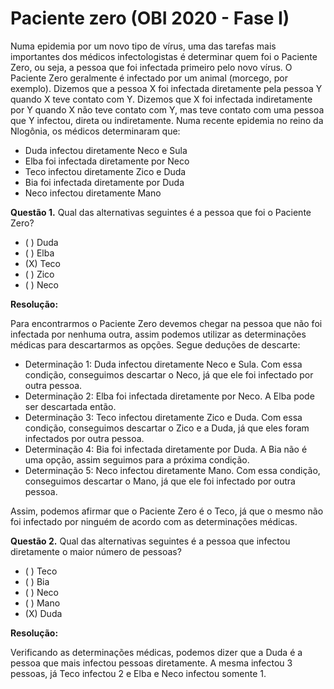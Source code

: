# Paciente zero (OBI 2020 - Fase I)

Numa epidemia por um novo tipo de vírus, uma das tarefas mais importantes dos
médicos infectologistas é determinar quem foi o Paciente Zero, ou seja, a pessoa
que foi infectada primeiro pelo novo vírus. O Paciente Zero geralmente é infectado
por um animal (morcego, por exemplo). Dizemos que a pessoa X foi infectada
diretamente pela pessoa Y quando X teve contato com Y. Dizemos que X foi
infectada indiretamente por Y quando X não teve contato com Y, mas teve contato
com uma pessoa que Y infectou, direta ou indiretamente. Numa recente epidemia
no reino da Nlogônia, os médicos determinaram que:

- Duda infectou diretamente Neco e Sula
- Elba foi infectada diretamente por Neco
- Teco infectou diretamente Zico e Duda
- Bia foi infectada diretamente por Duda
- Neco infectou diretamente Mano

**Questão 1.** Qual das alternativas seguintes é a pessoa que foi o Paciente Zero?

- ( ) Duda
- ( ) Elba
- (X) Teco
- ( ) Zico
- ( ) Neco

**Resolução:**

Para encontrarmos o Paciente Zero devemos chegar na pessoa que não foi
infectada por nenhuma outra, assim podemos utilizar as determinações médicas
para descartarmos as opções. Segue deduções de descarte:

- Determinação 1: Duda infectou diretamente Neco e Sula. Com essa condição,
conseguimos descartar o Neco, já que ele foi infectado por outra pessoa.
- Determinação 2: Elba foi infectada diretamente por Neco. A Elba pode ser
descartada então.
- Determinação 3: Teco infectou diretamente Zico e Duda. Com essa condição,
conseguimos descartar o Zico e a Duda, já que eles foram infectados por outra
pessoa.
- Determinação 4: Bia foi infectada diretamente por Duda. A Bia não é uma opção,
assim seguimos para a próxima condição.
- Determinação 5: Neco infectou diretamente Mano. Com essa condição,
conseguimos descartar o Mano, já que ele foi infectado por outra pessoa.

Assim, podemos afirmar que o Paciente Zero é o Teco, já que o mesmo não foi
infectado por ninguém de acordo com as determinações médicas.

**Questão 2.** Qual das alternativas seguintes é a pessoa que infectou diretamente o
maior número de pessoas?
- ( ) Teco
- ( ) Bia
- ( ) Neco
- ( ) Mano
- (X) Duda

**Resolução:**

Verificando as determinações médicas, podemos dizer que a Duda é a pessoa que
mais infectou pessoas diretamente. A mesma infectou 3 pessoas, já Teco infectou 2
e Elba e Neco infectou somente 1.
